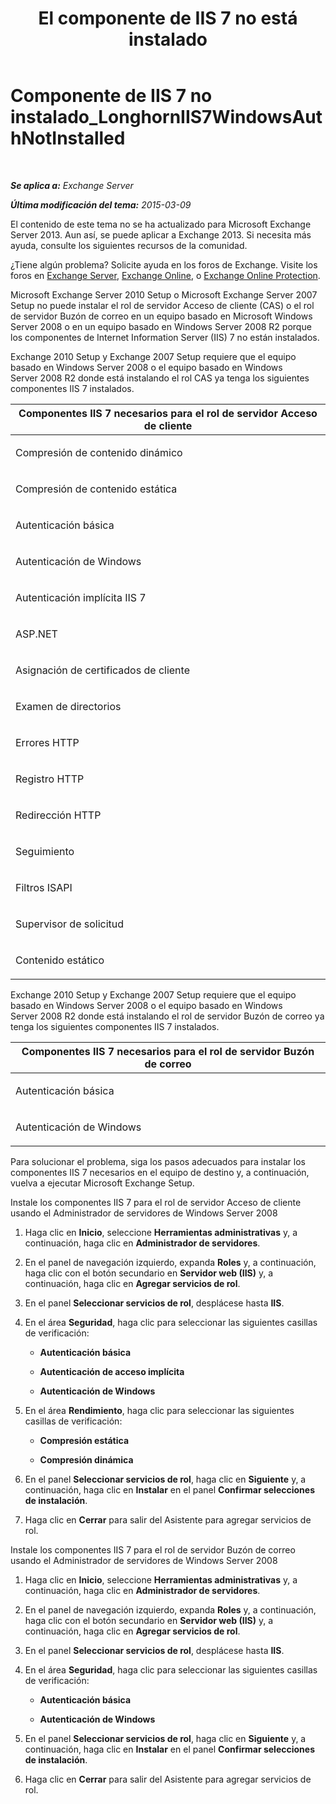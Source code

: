﻿---
title: 'El componente de IIS 7 no está instalado'
TOCTitle: Componente de IIS 7 no instalado_LonghornIIS7WindowsAuthNotInstalled
ms:assetid: f0e75196-5d0d-4e6d-8931-e6c576f55caa
ms:mtpsurl: https://technet.microsoft.com/es-es/library/ms.exch.setupreadiness.longhorniis7windowsauthnotinstalled(v=EXCHG.150)
ms:contentKeyID: 48268865
ms.date: 05/22/2018
mtps_version: v=EXCHG.150
ms.translationtype: MT
---

# Componente de IIS 7 no instalado\_LonghornIIS7WindowsAuthNotInstalled

 

_**Se aplica a:** Exchange Server_

_**Última modificación del tema:** 2015-03-09_

El contenido de este tema no se ha actualizado para Microsoft Exchange Server 2013. Aun así, se puede aplicar a Exchange 2013. Si necesita más ayuda, consulte los siguientes recursos de la comunidad.

¿Tiene algún problema? Solicite ayuda en los foros de Exchange. Visite los foros en [Exchange Server](https://go.microsoft.com/fwlink/p/?linkid=60612), [Exchange Online](https://go.microsoft.com/fwlink/p/?linkid=267542), o [Exchange Online Protection](https://go.microsoft.com/fwlink/p/?linkid=285351).

Microsoft Exchange Server 2010 Setup o Microsoft Exchange Server 2007 Setup no puede instalar el rol de servidor Acceso de cliente (CAS) o el rol de servidor Buzón de correo en un equipo basado en Microsoft Windows Server 2008 o en un equipo basado en Windows Server 2008 R2 porque los componentes de Internet Information Server (IIS) 7 no están instalados.

Exchange 2010 Setup y Exchange 2007 Setup requiere que el equipo basado en Windows Server 2008 o el equipo basado en Windows Server 2008 R2 donde está instalando el rol CAS ya tenga los siguientes componentes IIS 7 instalados.


<table>
<colgroup>
<col style="width: 100%" />
</colgroup>
<thead>
<tr class="header">
<th><strong>Componentes IIS 7 necesarios para el rol de servidor Acceso de cliente</strong></th>
</tr>
</thead>
<tbody>
<tr class="odd">
<td><p>Compresión de contenido dinámico</p></td>
</tr>
<tr class="even">
<td><p>Compresión de contenido estática</p></td>
</tr>
<tr class="odd">
<td><p>Autenticación básica</p></td>
</tr>
<tr class="even">
<td><p>Autenticación de Windows</p></td>
</tr>
<tr class="odd">
<td><p>Autenticación implícita IIS 7</p></td>
</tr>
<tr class="even">
<td><p>ASP.NET</p></td>
</tr>
<tr class="odd">
<td><p>Asignación de certificados de cliente</p></td>
</tr>
<tr class="even">
<td><p>Examen de directorios</p></td>
</tr>
<tr class="odd">
<td><p>Errores HTTP</p></td>
</tr>
<tr class="even">
<td><p>Registro HTTP</p></td>
</tr>
<tr class="odd">
<td><p>Redirección HTTP</p></td>
</tr>
<tr class="even">
<td><p>Seguimiento</p></td>
</tr>
<tr class="odd">
<td><p>Filtros ISAPI</p></td>
</tr>
<tr class="even">
<td><p>Supervisor de solicitud</p></td>
</tr>
<tr class="odd">
<td><p>Contenido estático</p></td>
</tr>
</tbody>
</table>


Exchange 2010 Setup y Exchange 2007 Setup requiere que el equipo basado en Windows Server 2008 o el equipo basado en Windows Server 2008 R2 donde está instalando el rol de servidor Buzón de correo ya tenga los siguientes componentes IIS 7 instalados.


<table>
<colgroup>
<col style="width: 100%" />
</colgroup>
<thead>
<tr class="header">
<th><strong>Componentes IIS 7 necesarios para el rol de servidor Buzón de correo</strong></th>
</tr>
</thead>
<tbody>
<tr class="odd">
<td><p>Autenticación básica</p></td>
</tr>
<tr class="even">
<td><p>Autenticación de Windows</p></td>
</tr>
</tbody>
</table>


Para solucionar el problema, siga los pasos adecuados para instalar los componentes IIS 7 necesarios en el equipo de destino y, a continuación, vuelva a ejecutar Microsoft Exchange Setup.

Instale los componentes IIS 7 para el rol de servidor Acceso de cliente usando el Administrador de servidores de Windows Server 2008

1.  Haga clic en **Inicio**, seleccione **Herramientas administrativas** y, a continuación, haga clic en **Administrador de servidores**.

2.  En el panel de navegación izquierdo, expanda **Roles** y, a continuación, haga clic con el botón secundario en **Servidor web (IIS)** y, a continuación, haga clic en **Agregar servicios de rol**.

3.  En el panel **Seleccionar servicios de rol**, desplácese hasta **IIS**.

4.  En el área **Seguridad**, haga clic para seleccionar las siguientes casillas de verificación:
    
      - **Autenticación básica**
    
      - **Autenticación de acceso implícita**
    
      - **Autenticación de Windows**

5.  En el área **Rendimiento**, haga clic para seleccionar las siguientes casillas de verificación:
    
      - **Compresión estática**
    
      - **Compresión dinámica**

6.  En el panel **Seleccionar servicios de rol**, haga clic en **Siguiente** y, a continuación, haga clic en **Instalar** en el panel **Confirmar selecciones de instalación**.

7.  Haga clic en **Cerrar** para salir del Asistente para agregar servicios de rol.

Instale los componentes IIS 7 para el rol de servidor Buzón de correo usando el Administrador de servidores de Windows Server 2008

1.  Haga clic en **Inicio**, seleccione **Herramientas administrativas** y, a continuación, haga clic en **Administrador de servidores**.

2.  En el panel de navegación izquierdo, expanda **Roles** y, a continuación, haga clic con el botón secundario en **Servidor web (IIS)** y, a continuación, haga clic en **Agregar servicios de rol**.

3.  En el panel **Seleccionar servicios de rol**, desplácese hasta **IIS**.

4.  En el área **Seguridad**, haga clic para seleccionar las siguientes casillas de verificación:
    
      - **Autenticación básica**
    
      - **Autenticación de Windows**

5.  En el panel **Seleccionar servicios de rol**, haga clic en **Siguiente** y, a continuación, haga clic en **Instalar** en el panel **Confirmar selecciones de instalación**.

6.  Haga clic en **Cerrar** para salir del Asistente para agregar servicios de rol.

